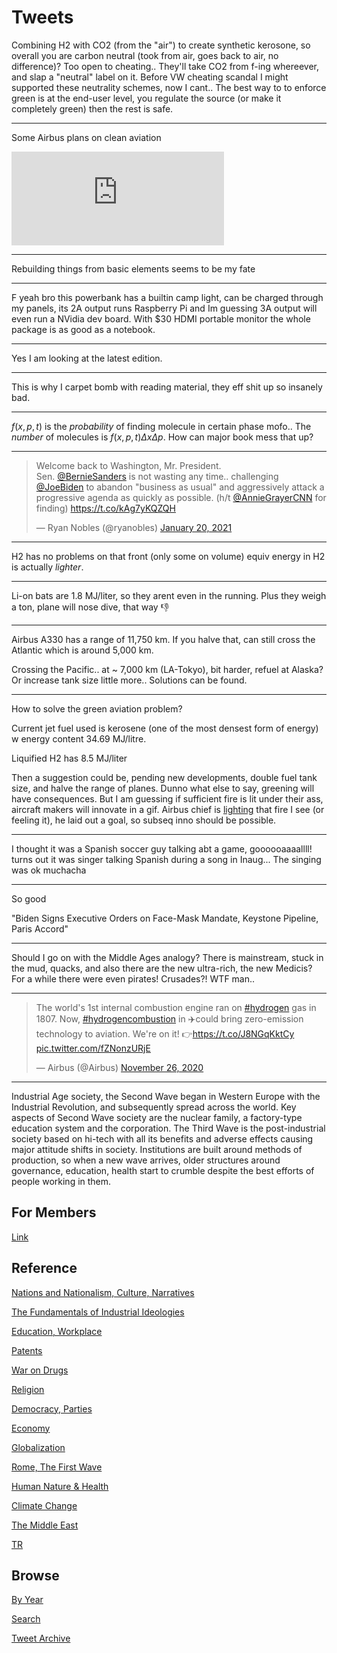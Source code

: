 # Tweets

Combining H2 with CO2 (from the "air") to create synthetic kerosone,
so overall you are carbon neutral (took from air, goes back to air, no
difference)? Too open to cheating.. They'll take CO2 from f-ing
whereever, and slap a "neutral" label on it. Before VW cheating
scandal I might supported these neutrality schemes, now I cant.. The
best way to to enforce green is at the end-user level, you regulate
the source (or make it completely green) then the rest is safe.

---

Some Airbus plans on clean aviation

<iframe width="340" src="https://www.youtube.com/embed/5Fi65k2K3Mw" frameborder="0" allow="accelerometer; autoplay; clipboard-write; encrypted-media; gyroscope; picture-in-picture" allowfullscreen></iframe>

---

Rebuilding things from basic elements seems to be my fate

---

F yeah bro this powerbank has a builtin camp light, can be charged
through my panels, its 2A output runs Raspberry Pi and Im guessing 3A
output will even run a NVidia dev board. With $30 HDMI portable
monitor the whole package is as good as a notebook.

---

Yes I am looking at the latest edition. 

---

This is why I carpet bomb with reading material, they eff shit up so
insanely bad. 

---

$f(x,p,t)$ is the *probability* of finding molecule in certain phase
mofo.. The *number* of molecules is $f(x,p,t) \Delta x \Delta p$. How
can major book mess that up?

---

<blockquote  class="twitter-tweet"><p lang="en" dir="ltr">Welcome back to Washington, Mr. President. <br>Sen. <a href="https://twitter.com/BernieSanders?ref_src=twsrc%5Etfw">@BernieSanders</a> is not wasting any time.. challenging <a href="https://twitter.com/JoeBiden?ref_src=twsrc%5Etfw">@JoeBiden</a> to abandon &quot;business as usual&quot; and aggressively attack a progressive agenda as quickly as possible. (h/t <a href="https://twitter.com/AnnieGrayerCNN?ref_src=twsrc%5Etfw">@AnnieGrayerCNN</a> for finding) <a href="https://t.co/kAg7yKQZQH">https://t.co/kAg7yKQZQH</a></p>&mdash; Ryan Nobles (@ryanobles) <a href="https://twitter.com/ryanobles/status/1351950405220106246?ref_src=twsrc%5Etfw">January 20, 2021</a></blockquote> <script async src="https://platform.twitter.com/widgets.js" charset="utf-8"></script>

---

H2 has no problems on that front (only some on volume) equiv energy in
H2 is actually *lighter*.

---

Li-on bats are 1.8 MJ/liter, so they arent even in the running. Plus
they weigh a ton, plane will nose dive, that way 👎

---

Airbus A330 has a range of 11,750 km. If you halve that, can still
cross the Atlantic which is around 5,000 km.

Crossing the Pacific.. at ~ 7,000 km (LA-Tokyo), bit harder, refuel at
Alaska? Or increase tank size little more.. Solutions can be found.

---

How to solve the green aviation problem?

Current jet fuel used is kerosene (one of the most densest form of
energy) w energy content 34.69 MJ/litre.

Liquified H2 has 8.5 MJ/liter

Then a suggestion could be, pending new developments, double fuel tank
size, and halve the range of planes. Dunno what else to say, greening
will have consequences. But I am guessing if sufficient fire is lit
under their ass, aircraft makers will innovate in a gif. Airbus chief
is [lighting](https://twitter.com/GuillaumeFaury/status/1280846469680050176)
that fire I see (or feeling it), he laid out a goal, so subseq inno
should be possible.

---

I thought it was a Spanish soccer guy talking abt a game,
goooooaaaallll! turns out it was singer talking Spanish during a song
in Inaug... The singing was ok muchacha

---

So good

"Biden Signs Executive Orders on Face-Mask Mandate, Keystone Pipeline,
Paris Accord"

---


Should I go on with the Middle Ages analogy? There is mainstream,
stuck in the mud, quacks, and also there are the new ultra-rich, the
new Medicis? For a while there were even pirates! Crusades?! WTF man..

---

<blockquote class="twitter-tweet"><p lang="en" dir="ltr">The world&#39;s 1st internal combustion engine ran on <a href="https://twitter.com/hashtag/hydrogen?src=hash&amp;ref_src=twsrc%5Etfw">#hydrogen</a> gas in 1807. Now, <a href="https://twitter.com/hashtag/hydrogencombustion?src=hash&amp;ref_src=twsrc%5Etfw">#hydrogencombustion</a> in ✈️could bring zero-emission technology to aviation. We&#39;re on it! 👉<a href="https://t.co/J8NGqKktCy">https://t.co/J8NGqKktCy</a> <a href="https://t.co/fZNonzURjE">pic.twitter.com/fZNonzURjE</a></p>&mdash; Airbus (@Airbus) <a href="https://twitter.com/Airbus/status/1331981609176854528?ref_src=twsrc%5Etfw">November 26, 2020</a></blockquote> <script async src="https://platform.twitter.com/widgets.js" charset="utf-8"></script>

---

Industrial Age society, the Second Wave began in Western Europe with
the Industrial Revolution, and subsequently spread across the
world. Key aspects of Second Wave society are the nuclear family, a
factory-type education system and the corporation. The Third Wave is
the post-industrial society based on hi-tech with all its benefits and
adverse effects causing major attitude shifts in society. Institutions
are built around methods of production, so when a new wave arrives,
older structures around governance, education, health start to crumble
despite the best efforts of people working in them.

## For Members

[Link](https://thirdwave-members.herokuapp.com)

## Reference

[Nations and Nationalism, Culture, Narratives](/2013/02/nations-and-nationalism.md)

[The Fundamentals of Industrial Ideologies](/2011/04/fundamentals-of-industrial-ideologies.md)

[Education, Workplace](2017/09/education-workplace.md)

[Patents](/2018/09/patents.md)

[War on Drugs](/2019/11/war-on-drugs.md)

[Religion](/2015/04/god-religion.md)

[Democracy, Parties](/2016/11/democracy.md)

[Economy](/2018/05/economy.md)

[Globalization](/2018/09/globalization.md)

[Rome, The First Wave](/2017/12/rome.md)

[Human Nature & Health](/2020/07/human-nature.md)

[Climate Change](/2018/12/climate.md)

[The Middle East](/2019/07/middleeast.md)

[TR](../tr)

## Browse

[By Year](years.md)

[Search](search.html)

[Tweet Archive](/tweets/README.md)


